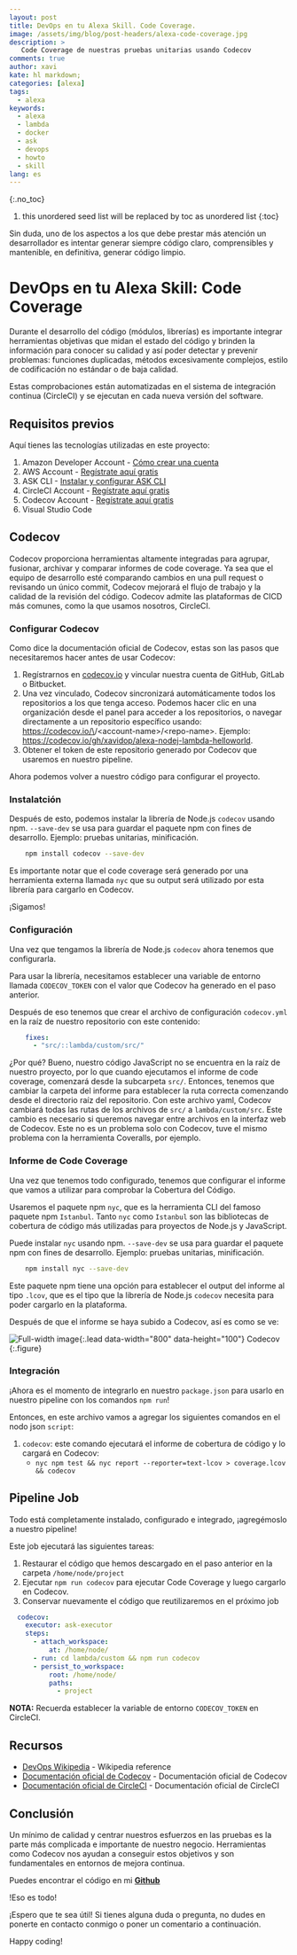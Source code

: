 ```yaml
---
layout: post
title: DevOps en tu Alexa Skill. Code Coverage.
image: /assets/img/blog/post-headers/alexa-code-coverage.jpg
description: >
   Code Coverage de nuestras pruebas unitarias usando Codecov  
comments: true
author: xavi
kate: hl markdown;
categories: [alexa]
tags:
  - alexa
keywords:
  - alexa
  - lambda
  - docker
  - ask
  - devops
  - howto
  - skill
lang: es
---
```

{:.no_toc}
1. this unordered seed list will be replaced by toc as unordered list
{:toc}

Sin duda, uno de los aspectos a los que debe prestar más atención un desarrollador es intentar generar siempre código claro, comprensibles y mantenible, en definitiva, generar código limpio.


# DevOps en tu Alexa Skill: Code Coverage

Durante el desarrollo del código (módulos, librerías) es importante integrar herramientas objetivas que midan el estado del código y brinden la información para conocer su calidad y así poder detectar y prevenir problemas: funciones duplicadas, métodos excesivamente complejos, estilo de codificación no estándar o de baja calidad.

Estas comprobaciones están automatizadas en el sistema de integración continua (CircleCI) y se ejecutan en cada nueva versión del software.

## Requisitos previos

Aquí tienes las tecnologías utilizadas en este proyecto:
1. Amazon Developer Account - [Cómo crear una cuenta](http://developer.amazon.com/)
2. AWS Account - [Regístrate aquí gratis](https://aws.amazon.com/)
3. ASK CLI - [Instalar y configurar ASK CLI](https://developer.amazon.com/es-ES/docs/alexa/smapi/quick-start-alexa-skills-kit-command-line-interface.html)
4. CircleCI Account -  [Regístrate aquí gratis](https://circleci.com/)
5. Codecov Account -  [Regístrate aquí gratis](https://codecov.io/)
6. Visual Studio Code

## Codecov

Codecov proporciona herramientas altamente integradas para agrupar, fusionar, archivar y comparar informes de code coverage.
Ya sea que el equipo de desarrollo esté comparando cambios en una pull request o revisando un único commit, Codecov mejorará el flujo de trabajo y la calidad de la revisión del código.
Codecov admite las plataformas de CICD más comunes, como la que usamos nosotros, CircleCI.

### Configurar Codecov

Como dice la documentación oficial de Codecov, estas son las pasos que necesitaremos hacer antes de usar Codecov:

1. Regístrarnos en [codecov.io](https://codecov.io/) y vincular nuestra cuenta de GitHub, GitLab o Bitbucket.
2. Una vez vinculado, Codecov sincronizará automáticamente todos los repositorios a los que tenga acceso.
Podemos hacer clic en una organización desde el panel para acceder a los repositorios, o navegar directamente a un repositorio específico usando: https://codecov.io/\<repo-provider>/\<account-name>/\<repo-name>. Ejemplo: https://codecov.io/gh/xavidop/alexa-nodej-lambda-helloworld.
3. Obtener el token de este repositorio generado por Codecov que usaremos en nuestro pipeline.

Ahora podemos volver a nuestro código para configurar el proyecto.

### Instalatción

Después de esto, podemos instalar la librería de Node.js `codecov` usando npm. `--save-dev` se usa para guardar el paquete npm con fines de desarrollo. Ejemplo: pruebas unitarias, minificación.

~~~bash
    npm install codecov --save-dev
~~~

Es importante notar que el code coverage será generado por una herramienta externa llamada `nyc` que su output será utilizado por esta librería para cargarlo en Codecov. 

¡Sigamos!

### Configuración

Una vez que tengamos la librería de Node.js `codecov` ahora tenemos que configurarla.

Para usar la librería, necesitamos establecer una variable de entorno llamada `CODECOV_TOKEN` con el valor que Codecov ha generado en el paso anterior.

Después de eso tenemos que crear el archivo de configuración `codecov.yml` en la raíz de nuestro repositorio con este contenido:

~~~yaml
    fixes:
      - "src/::lambda/custom/src/"
~~~

¿Por qué? Bueno, nuestro código JavaScript no se encuentra en la raíz de nuestro proyecto, por lo que cuando ejecutamos el informe de code coverage, comenzará desde la subcarpeta `src/`.
Entonces, tenemos que cambiar la carpeta del informe para establecer la ruta correcta comenzando desde el directorio raíz del repositorio.
Con este archivo yaml, Codecov cambiará todas las rutas de los archivos de `src/` a `lambda/custom/src`.
Este cambio es necesario si queremos navegar entre archivos en la interfaz web de Codecov.
Este no es un problema solo con Codecov, tuve el mismo problema con la herramienta Coveralls, por ejemplo.

### Informe de Code Coverage 

Una vez que tenemos todo configurado, tenemos que configurar el informe que vamos a utilizar para comprobar la Cobertura del Código.

Usaremos el paquete npm `nyc`, que es la herramienta CLI del famoso paquete npm `Istanbul`.
Tanto `nyc` como `Istanbul` son las bibliotecas de cobertura de código más utilizadas para proyectos de Node.js y JavaScript.
 
Puede instalar `nyc` usando npm. `--save-dev` se usa para guardar el paquete npm con fines de desarrollo. Ejemplo: pruebas unitarias, minificación.

~~~bash
    npm install nyc --save-dev
~~~

Este paquete npm tiene una opción para establecer el output del informe al tipo `.lcov`, que es el tipo que la librería de Node.js `codecov` necesita para poder cargarlo en la plataforma.

Después de que el informe se haya subido a Codecov, así es como se ve:

![Full-width image](/assets/img/blog/tutorials/alexa-devops/codecov.jpg){:.lead data-width="800" data-height="100"}
Codecov
  {:.figure}


### Integración

¡Ahora es el momento de integrarlo en nuestro `package.json` para usarlo en nuestro pipeline con los comandos `npm run`!

Entonces, en este archivo vamos a agregar los siguientes comandos en el nodo json `script`:

1. `codecov`: este comando ejecutará el informe de cobertura de código y lo cargará en Codecov:
   * `nyc npm test && nyc report --reporter=text-lcov > coverage.lcov && codecov`


## Pipeline Job

Todo está completamente instalado, configurado e integrado, ¡agregémoslo a nuestro pipeline!

Este job ejecutará las siguientes tareas:
1. Restaurar el código que hemos descargado en el paso anterior en la carpeta `/home/node/project`
2. Ejecutar `npm run codecov` para ejecutar Code Coverage y luego cargarlo en Codecov.
3. Conservar nuevamente el código que reutilizaremos en el próximo job

~~~yaml
  codecov:
    executor: ask-executor
    steps:
      - attach_workspace:
          at: /home/node/
      - run: cd lambda/custom && npm run codecov
      - persist_to_workspace:
          root: /home/node/
          paths:
            - project
~~~
**NOTA:** Recuerda establecer la variable de entorno `CODECOV_TOKEN` en CircleCI.

## Recursos
* [DevOps Wikipedia](https://en.wikipedia.org/wiki/DevOps) - Wikipedia reference
* [Documentación oficial de Codecov](https://docs.codecov.io/docs) - Documentación oficial de Codecov
* [Documentación oficial de CircleCI](https://circleci.com/docs/) - Documentación oficial de CircleCI

## Conclusión 

Un mínimo de calidad y centrar nuestros esfuerzos en las pruebas es la parte más complicada e importante de nuestro negocio.
Herramientas como Codecov nos ayudan a conseguir estos objetivos y son fundamentales en entornos de mejora continua.

Puedes encontrar el código en mi [**Github**](https://github.com/xavidop/alexa-nodejs-lambda-helloworld/blob/master/CICD.md)

!Eso es todo!

¡Espero que te sea útil! Si tienes alguna duda o pregunta, no dudes en ponerte en contacto conmigo o poner un comentario a continuación.

Happy coding!
    
